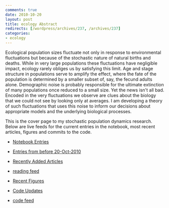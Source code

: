```yaml
---
comments: true
date: 2010-10-20 
layout: post
title: ecology Abstract
redirects: [/wordpress/archives/237, /archives/237]
categories:
- ecology
---
```


Ecological population sizes fluctuate not only in response to  environmental fluctuations but because of the stochastic nature of  natural births and deaths. While in very large populations these  fluctuations have negligible impact, ecology rarely obliges us by  satisfying this limit. Age and stage structure in populations serve to  amplify the effect, where the fate of the population is determined by a  smaller subset of, say, the fecund adults alone. Demographic noise is  probably responsible for the ultimate extinction of many populations  once reduced to a small size. Yet the news isn't all bad. Encoded in the  very fluctuations we observe are clues about the biology that we could  not see by looking only at averages. I am developing a theory of such  fluctuations that uses this noise to inform our decisions about  appropriate models and the underlying biological processes.

This is the cover page to my stochastic population dynamics research.  Below are live  feeds for the current entries in the notebook, most recent articles,  figures and commits to the code.


- [Notebook Entries](http://www.carlboettiger.info/archives/category/stochastic-population-dynamics/)

- [Entries from before 20-Oct-2010](http://openwetware.org/wiki/User:Carl_Boettiger/Notebook/Stochastic_Population_Dynamics)

- [Recently Added Articles](http://www.mendeley.com/groups/634301/theoretical-ecology/overview/)

- [reading feed](http://www.mendeley.com/groups/634301/theoretical-ecology/feed/rss)

- [Recent Figures](http://www.flickr.com/photos/cboettig/tags/stochpop/)

- [Code Updates](https://github.com/cboettig/structured-populations)

- [code feed](https://github.com/cboettig/structured-populations/commits/master.atom)


